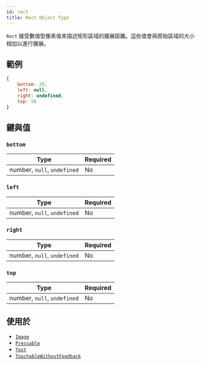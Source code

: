 ```yaml
---
id: rect
title: Rect Object Type
---
```


`Rect` 接受數值型像素值來描述矩形區域的擴展距離。這些值會與原始區域的大小相加以進行擴展。

## 範例

```js
{
    bottom: 20,
    left: null,
    right: undefined,
    top: 50
}
```

## 鍵與值

### `bottom`

| Type                        | Required |
| --------------------------- | -------- |
| number, `null`, `undefined` | No       |

### `left`

| Type                        | Required |
| --------------------------- | -------- |
| number, `null`, `undefined` | No       |

### `right`

| Type                        | Required |
| --------------------------- | -------- |
| number, `null`, `undefined` | No       |

### `top`

| Type                        | Required |
| --------------------------- | -------- |
| number, `null`, `undefined` | No       |

## 使用於

- [`Image`](image)
- [`Pressable`](pressable)
- [`Text`](text)
- [`TouchableWithoutFeedback`](touchablewithoutfeedback)